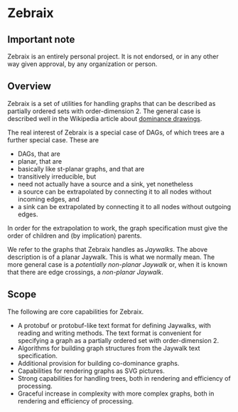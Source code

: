 # Zebraix

## Important note

Zebraix is an entirely personal project. It is not endorsed, or in any other way
given approval, by any organization or person.

## Overview

Zebraix is a set of utilities for handling graphs that can be described as
partially ordered sets with order-dimension 2. The general case is described
well in the Wikipedia article about
[dominance drawings](https://en.wikipedia.org/wiki/Dominance_drawing).

The real interest of Zebraix is a special case of DAGs, of which trees are a
further special case. These are

*   DAGs, that are
*   planar, that are
*   basically like st-planar graphs, and that are
*   transitively irreducible, but
*   need not actually have a source and a sink, yet nonetheless
*   a source can be extrapolated by connecting it to all nodes without incoming
    edges, and
*   a sink can be extrapolated by connecting it to all nodes without outgoing
    edges.

In order for the extrapolation to work, the graph specification must give the
order of children and (by implication) parents.

We refer to the graphs that Zebraix handles as *Jaywalks*. The above description
is of a planar Jaywalk. This is what we normally mean. The more general case is
a *potentially non-planar Jaywalk* or, when it is known that there are edge
crossings, a *non-planar Jaywalk*.

## Scope

The following are core capabilities for Zebraix.

*   A protobuf or protobuf-like text format for defining Jaywalks, with reading
    and writing methods. The text format is convenient for specifying a graph as
    a partially ordered set with order-dimension 2.
*   Algorithms for building graph structures from the Jaywalk text
    specification.
*   Additional provision for building co-dominance graphs.
*   Capabilities for rendering graphs as SVG pictures.
*   Strong capabilities for handling trees, both in rendering and efficiency of
    processing.
*   Graceful increase in complexity with more complex graphs, both in rendering
    and efficiency of processing.
